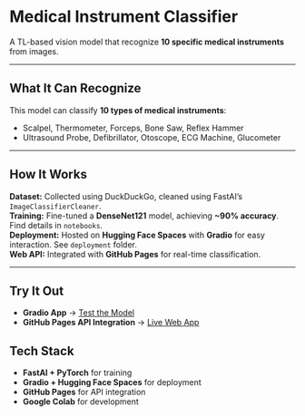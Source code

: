 # Medical Instrument Classifier
A TL-based vision model that recognize **10 specific medical instruments** from images.  

---

## What It Can Recognize
This model can classify **10 types of medical instruments**:
- Scalpel, Thermometer, Forceps, Bone Saw, Reflex Hammer  
- Ultrasound Probe, Defibrillator, Otoscope, ECG Machine, Glucometer  

---

## How It Works  
**Dataset:** Collected using DuckDuckGo, cleaned using FastAI’s `ImageClassifierCleaner`.  
**Training:** Fine-tuned a **DenseNet121** model, achieving **~90% accuracy**. Find details in `notebooks`.  
**Deployment:** Hosted on **Hugging Face Spaces** with **Gradio** for easy interaction. See `deployment` folder.  
**Web API:** Integrated with **GitHub Pages** for real-time classification.  

---

## Try It Out
- **Gradio App** → [Test the Model](https://huggingface.co/spaces/Shahidul279/medins-recognizer)  
- **GitHub Pages API Integration** → [Live Web App](https://shahidul2.github.io/Medical-Instruments-Recognizer/)  


## **Tech Stack**
- **FastAI + PyTorch** for training  
- **Gradio + Hugging Face Spaces** for deployment  
- **GitHub Pages** for API integration  
- **Google Colab** for development  

